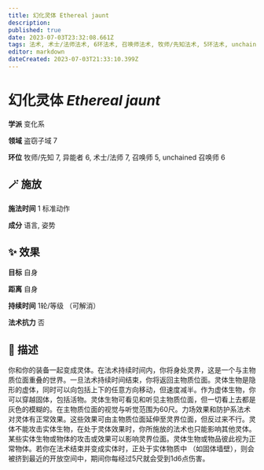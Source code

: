 ```yaml
---
title: 幻化灵体 Ethereal jaunt
description: 
published: true
date: 2023-07-03T23:32:08.661Z
tags: 法术, 术士/法师法术, 6环法术, 召唤师法术, 牧师/先知法术, 5环法术, unchained 召唤师法术, 变化系, 异能者法术, 7环法术, 盗窃子域
editor: markdown
dateCreated: 2023-07-03T21:33:10.399Z
---
```


# **幻化灵体** *Ethereal jaunt*

**学派** 变化系 

**领域** 盗窃子域 7

**环位** 牧师/先知 7, 异能者 6, 术士/法师 7, 召唤师 5, unchained 召唤师 6

## 🪄 施放

**施法时间** 1 标准动作

**成分** 语言, 姿势

## ✨ 效果 

**目标** 自身 

**距离** 自身  

**持续时间** 1轮/等级 （可解消） 

**法术抗力** 否

## 📖 描述

你和你的装备一起变成灵体。在法术持续时间内，你将身处灵界，这是一个与主物质位面重叠的世界。一旦法术持续时间结束，你将返回主物质位面。灵体生物是隐形的虚体，同时可以向包括上下的任意方向移动，但速度减半。作为虚体生物，你可以穿越固体，包括活物。灵体生物可看见和听见主物质位面，但一切看上去都是灰色的模糊的。在主物质位面的视觉与听觉范围为60尺。力场效果和防护系法术对灵体有正常效果。这些效果可由主物质位面延伸至灵界位面，但反过来不行。灵体不能攻击实体生物，在处于灵体效果时，你所施放的法术也只能影响其他灵体。某些实体生物或物体的攻击或效果可以影响灵界位面。灵体生物或物品彼此视为正常物体。若你在法术结束并变成实体时，正处于实体物质中 （如固体墙壁），则会被挤到最近的开放空间中，期间你每经过5尺就会受到1d6点伤害。
    